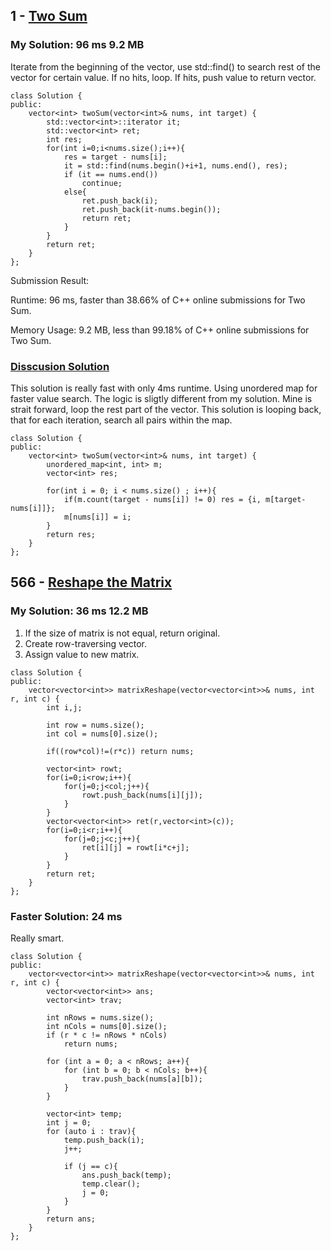 ## 1 - [Two Sum](https://leetcode.com/problems/two-sum/)

### My Solution: 96 ms   9.2 MB

Iterate from the beginning of the vector, use std::find() to search rest of the vector for certain value. If no hits, loop. If hits, push value to return vector.

```
class Solution {
public:
    vector<int> twoSum(vector<int>& nums, int target) {
        std::vector<int>::iterator it;
        std::vector<int> ret;
        int res;
        for(int i=0;i<nums.size();i++){
            res = target - nums[i];
            it = std::find(nums.begin()+i+1, nums.end(), res);
            if (it == nums.end()) 
                continue; 
            else{
                ret.push_back(i);
                ret.push_back(it-nums.begin());
                return ret;
            }
        }
        return ret;
    }
};
```
Submission Result:

Runtime: 
96 ms, faster than 38.66% of C++ online submissions for Two Sum.

Memory Usage: 9.2 MB, less than 99.18% of C++ online submissions for Two Sum.

### [Disscusion Solution](https://leetcode.com/problems/two-sum/discuss/427020/4ms-C%2B%2B-beats-99.7)

This solution is really fast with only 4ms runtime. Using unordered map for faster value search.
The logic is sligtly different from my solution.
Mine is strait forward, loop the rest part of the vector. 
This solution is looping back, that for each iteration, search all pairs within the map.

```
class Solution {
public:
    vector<int> twoSum(vector<int>& nums, int target) {
        unordered_map<int, int> m;
        vector<int> res;
        
        for(int i = 0; i < nums.size() ; i++){
            if(m.count(target - nums[i]) != 0) res = {i, m[target-nums[i]]};
            m[nums[i]] = i;                                             
        }
        return res;
    }
};
```


## 566 - [Reshape the Matrix](https://leetcode.com/problems/reshape-the-matrix/)

### My Solution: 36 ms   12.2 MB
1. If the size of matrix is not equal, return original.
2. Create row-traversing vector.
3. Assign value to new matrix.

```
class Solution {
public:
    vector<vector<int>> matrixReshape(vector<vector<int>>& nums, int r, int c) {
        int i,j;
        
        int row = nums.size();
        int col = nums[0].size();
        
        if((row*col)!=(r*c)) return nums;
        
        vector<int> rowt;
        for(i=0;i<row;i++){
            for(j=0;j<col;j++){
                rowt.push_back(nums[i][j]);
            }
        }
        vector<vector<int>> ret(r,vector<int>(c));
        for(i=0;i<r;i++){
            for(j=0;j<c;j++){
                ret[i][j] = rowt[i*c+j];
            }
        }
        return ret;
    }
};
```

### Faster Solution: 24 ms
Really smart.

```
class Solution {
public:
    vector<vector<int>> matrixReshape(vector<vector<int>>& nums, int r, int c) {
        vector<vector<int>> ans;
        vector<int> trav;
        
        int nRows = nums.size();
        int nCols = nums[0].size();
        if (r * c != nRows * nCols)
            return nums;
        
        for (int a = 0; a < nRows; a++){
            for (int b = 0; b < nCols; b++){
                trav.push_back(nums[a][b]);
            }
        }
        
        vector<int> temp;
        int j = 0;
        for (auto i : trav){
            temp.push_back(i);
            j++;
            
            if (j == c){
                ans.push_back(temp);
                temp.clear();
                j = 0;
            }
        }
        return ans;
    }
};
```
